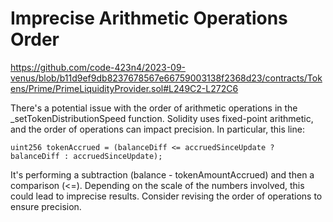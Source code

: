 # Imprecise Arithmetic Operations Order

https://github.com/code-423n4/2023-09-venus/blob/b11d9ef9db8237678567e66759003138f2368d23/contracts/Tokens/Prime/PrimeLiquidityProvider.sol#L249C2-L272C6

There's a potential issue with the order of arithmetic operations in the _setTokenDistributionSpeed function. Solidity uses fixed-point arithmetic, and the order of operations can impact precision. In particular, this line:
```solidity
uint256 tokenAccrued = (balanceDiff <= accruedSinceUpdate ? balanceDiff : accruedSinceUpdate); 
```
It's performing a subtraction (balance - tokenAmountAccrued) and then a comparison (<=). Depending on the scale of the numbers involved, this could lead to imprecise results. Consider revising the order of operations to ensure precision.

